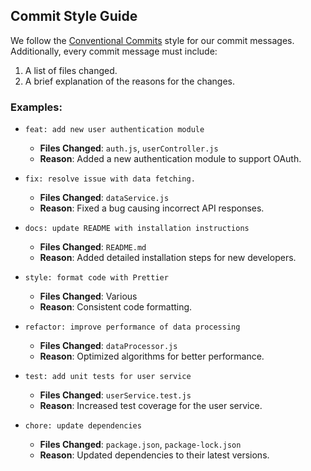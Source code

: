 ## Commit Style Guide

We follow the [Conventional Commits](https://www.conventionalcommits.org/en/v1.0.0/) style for our commit messages. Additionally, every commit message must include:

1. A list of files changed.
2. A brief explanation of the reasons for the changes.

### Examples:
- `feat: add new user authentication module`
  - **Files Changed**: `auth.js`, `userController.js`
  - **Reason**: Added a new authentication module to support OAuth.

- `fix: resolve issue with data fetching.`
  - **Files Changed**: `dataService.js`
  - **Reason**: Fixed a bug causing incorrect API responses.

- `docs: update README with installation instructions`
  - **Files Changed**: `README.md`
  - **Reason**: Added detailed installation steps for new developers.

- `style: format code with Prettier`
  - **Files Changed**: Various
  - **Reason**: Consistent code formatting.

- `refactor: improve performance of data processing`
  - **Files Changed**: `dataProcessor.js`
  - **Reason**: Optimized algorithms for better performance.

- `test: add unit tests for user service`
  - **Files Changed**: `userService.test.js`
  - **Reason**: Increased test coverage for the user service.

- `chore: update dependencies`
  - **Files Changed**: `package.json`, `package-lock.json`
  - **Reason**: Updated dependencies to their latest versions.